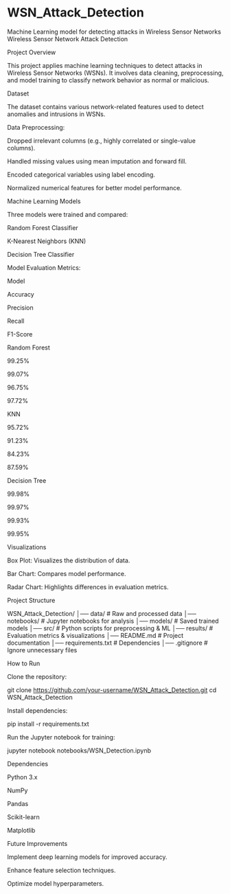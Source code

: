 # WSN_Attack_Detection
Machine Learning model for detecting attacks in Wireless Sensor Networks
Wireless Sensor Network Attack Detection

Project Overview

This project applies machine learning techniques to detect attacks in Wireless Sensor Networks (WSNs). It involves data cleaning, preprocessing, and model training to classify network behavior as normal or malicious.

Dataset

The dataset contains various network-related features used to detect anomalies and intrusions in WSNs.

Data Preprocessing:

Dropped irrelevant columns (e.g., highly correlated or single-value columns).

Handled missing values using mean imputation and forward fill.

Encoded categorical variables using label encoding.

Normalized numerical features for better model performance.

Machine Learning Models

Three models were trained and compared:

Random Forest Classifier

K-Nearest Neighbors (KNN)

Decision Tree Classifier

Model Evaluation Metrics:

Model

Accuracy

Precision

Recall

F1-Score

Random Forest

99.25%

99.07%

96.75%

97.72%

KNN

95.72%

91.23%

84.23%

87.59%

Decision Tree

99.98%

99.97%

99.93%

99.95%

Visualizations

Box Plot: Visualizes the distribution of data.

Bar Chart: Compares model performance.

Radar Chart: Highlights differences in evaluation metrics.

Project Structure

WSN_Attack_Detection/
│── data/                  # Raw and processed data
│── notebooks/             # Jupyter notebooks for analysis
│── models/                # Saved trained models
│── src/                   # Python scripts for preprocessing & ML
│── results/               # Evaluation metrics & visualizations
│── README.md              # Project documentation
│── requirements.txt       # Dependencies
│── .gitignore             # Ignore unnecessary files

How to Run

Clone the repository:

git clone https://github.com/your-username/WSN_Attack_Detection.git
cd WSN_Attack_Detection

Install dependencies:

pip install -r requirements.txt

Run the Jupyter notebook for training:

jupyter notebook notebooks/WSN_Detection.ipynb

Dependencies

Python 3.x

NumPy

Pandas

Scikit-learn

Matplotlib

Future Improvements

Implement deep learning models for improved accuracy.

Enhance feature selection techniques.

Optimize model hyperparameters.
